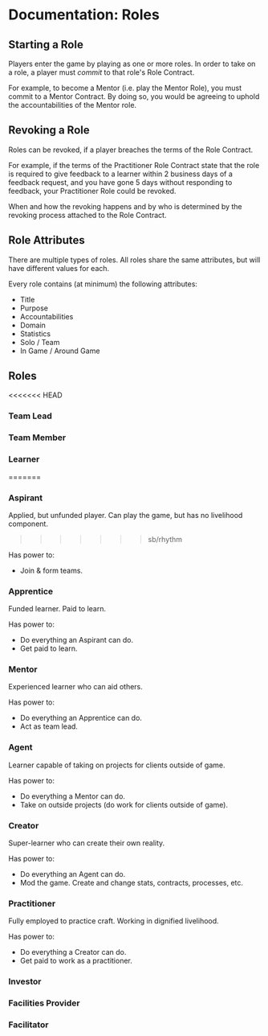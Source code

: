 # Documentation: Roles

## Starting a Role

Players enter the game by playing as one or more roles. In order to take on a role, a player must _commit_ to that role's Role Contract.

For example, to become a Mentor (i.e. play the Mentor Role), you must commit to a Mentor Contract. By doing so, you would be agreeing to uphold the accountabilities of the Mentor role.

## Revoking a Role

Roles can be revoked, if a player breaches the terms of the Role Contract.

For example, if the terms of the Practitioner Role Contract state that the role is required to give feedback to a learner within 2 business days of a feedback request, and you have gone 5 days without responding to feedback, your Practitioner Role could be revoked.

When and how the revoking happens and by who is determined by the revoking process attached to the Role Contract.

## Role Attributes

There are multiple types of roles. All roles share the same attributes, but will have different values for each.

Every role contains (at minimum) the following attributes:

- Title
- Purpose
- Accountabilities
- Domain
- Statistics
- Solo / Team
- In Game / Around Game

## Roles

<<<<<<< HEAD
### Team Lead
<!-- TODO: define role -->

### Team Member
<!-- TODO: define role -->

### Learner
<!-- TODO: define role -->
=======
### Aspirant
Applied, but unfunded player. Can play the game, but has no livelihood component.
>>>>>>> sb/rhythm

Has power to:
- Join & form teams.

<!-- TODO: define role -->

### Apprentice
Funded learner. Paid to learn.

Has power to:
- Do everything an Aspirant can do.
- Get paid to learn.

<!-- TODO: define role -->

### Mentor
Experienced learner who can aid others.

Has power to:
- Do everything an Apprentice can do.
- Act as team lead.

<!-- TODO: define role -->

### Agent
Learner capable of taking on projects for clients outside of game.

Has power to:
- Do everything a Mentor can do.
- Take on outside projects (do work for clients outside of game).

<!-- TODO: define role -->

### Creator
Super-learner who can create their own reality.

Has power to:
- Do everything an Agent can do.
- Mod the game. Create and change stats, contracts, processes, etc.

<!-- TODO: define role -->

### Practitioner
Fully employed to practice craft. Working in dignified livelihood.

Has power to:
- Do everything a Creator can do.
- Get paid to work as a practitioner.

<!-- TODO: define role -->

### Investor
<!-- TODO: define role -->

### Facilities Provider
<!-- TODO: define role -->

### Facilitator
<!-- TODO: define role -->
